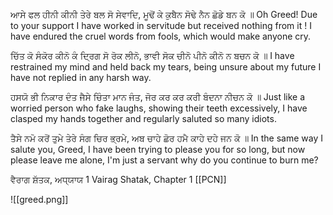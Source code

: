 ਆਸੇ ਫਲ ਹੀਨੀ ਕੀਨੀ ਤੇਰੇ ਬਲ ਸੋ ਸੇਵਾਦਿ, ਮੂਢੋਂ ਕੇ ਕੁਬੈਨ ਸੋਢੇ ਨੈਨ ਛੋਡੇ ਬਨ ਕੋ ॥
Oh Greed! Due to your support I have worked in servitude but received nothing from it ! I have endured the cruel words from fools, which would make anyone cry.

ਚਿੱਤ ਕੋ ਸੰਕੋਰ ਕੀਨੋ ਕੰ ਦ੍ਰਿਗ ਸੋ ਰੋਕ ਲੀਨੋ, ਭਾਵੀ ਸੋਕ ਚੀਨੋ ਪੀਨੋ ਕੀਨੋ ਨ ਬਚਨ ਕੋ ॥
I have restrained my mind and held back my tears, being unsure about my future I have not replied in any harsh way.

ਹਸਯੋ ਭੀ ਨਿਕਾਰ ਦੰਤ ਜੈਸੇ ਚਿੰਤਾ ਮਾਨ ਜੰਤ, ਜੋਰ ਕਰ ਕਰ ਕਰੀ ਬੰਦਨਾ ਨੀਚਨ ਕੋ ॥
Just like a worried person who fake laughs, showing their teeth excessively, I have clasped my hands together and regularly saluted so many idiots.

ਤੈਸੇ ਨਮੋ ਕਰੋਂ ਤੁਮੇ ਤੇਰੇ ਸੰਗ ਚਿਰ ਭ੍ਰਮੇ, ਅਬ ਚਾਹੇ ਛੋਰ ਹਮੈ ਕਾਹੇ ਦਹੇ ਜਨ ਕੋ ॥
In the same way I salute you, Greed, I have been trying to please you for so long, but now please leave me alone, I'm just a servant why do you continue to burn me?

ਵੈਰਾਗ ਸ਼ੱਤਕ, ਅਧ੍ਯਾਯ 1
Vairag Shatak, Chapter 1
[[PCN]]

![[greed.png]]
